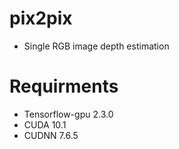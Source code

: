 # pix2pix
  - Single RGB image depth estimation
  
# Requirments
 - Tensorflow-gpu 2.3.0
 - CUDA 10.1
 - CUDNN 7.6.5
